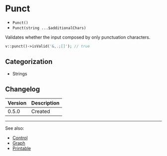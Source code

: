 # Punct

- `Punct()`
- `Punct(string ...$additionalChars)`

Validates whether the input composed by only punctuation characters.

```php
v::punct()->isValid('&,.;[]'); // true
```

## Categorization

- Strings

## Changelog

Version | Description
--------|-------------
  0.5.0 | Created

***
See also:

- [Control](Control.md)
- [Graph](Graph.md)
- [Printable](Printable.md)
